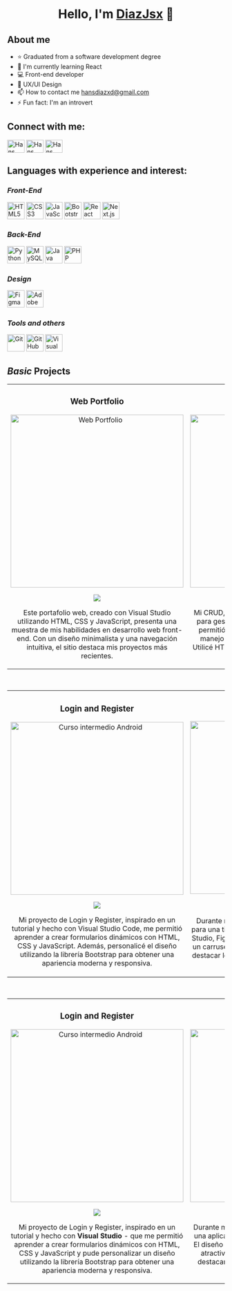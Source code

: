 <div align="center">
<h1 align="center"> Hello, I'm <a href="https://www.linkedin.com/in/díaz-d/">DiazJsx</a> 👋</h1>
</div>

## About me

- ⭐ Graduated from a software development degree
- 🌱 I'm currently learning React
- 💻 Front-end developer
- 📲 UX/UI Design
- 📫 How to contact me hansdiazxd@gmail.com
- ⚡ Fun fact: I'm an introvert

## Connect with me:
<p align="left">
<a href="https://www.linkedin.com/in/díaz-d/" target="blank"><img align="center" src="https://raw.githubusercontent.com/rahuldkjain/github-profile-readme-generator/master/src/images/icons/Social/linked-in-alt.svg" alt="Hans diaz" height="30" width="40" /></a>
<a href="https://www.instagram.com/diaz_l15.jsx/" target="blank"><img align="center" src="https://raw.githubusercontent.com/rahuldkjain/github-profile-readme-generator/master/src/images/icons/Social/instagram.svg" alt="Hans Diaz" height="30" width="40" /></a>
<a href="https://www.facebook.com/Capy.One?locale=es_LA" target="blank"><img align="center" src="https://raw.githubusercontent.com/rahuldkjain/github-profile-readme-generator/master/src/images/icons/Social/facebook.svg" alt="Hans Diaz" height="30" width="40" /></a>
</p>

## Languages ​​with experience and interest:

### *Front-End*
<p>
  <img src="https://cdn.jsdelivr.net/gh/devicons/devicon/icons/html5/html5-original.svg" alt="HTML5" width="40" height="40"/> 
  <img src="https://cdn.jsdelivr.net/gh/devicons/devicon/icons/css3/css3-original.svg" alt="CSS3" width="40" height="40"/>
  <img src="https://cdn.jsdelivr.net/gh/devicons/devicon/icons/javascript/javascript-original.svg" alt="JavaScript" width="40" height="40"/>
  <img src="https://cdn.jsdelivr.net/gh/devicons/devicon/icons/bootstrap/bootstrap-original.svg" alt="Bootstrap" width="40" height="40"/>
  <img src="https://cdn.jsdelivr.net/gh/devicons/devicon/icons/react/react-original.svg" alt="React" width="40" height="40"/>
  <img src="https://cdn.jsdelivr.net/gh/devicons/devicon/icons/nextjs/nextjs-original.svg" alt="Next.js" width="40" height="40"/>
</p>

### *Back-End*
<p>
  <img src="https://cdn.jsdelivr.net/gh/devicons/devicon/icons/python/python-original.svg" alt="Python" width="40" height="40"/>
  <img src="https://cdn.jsdelivr.net/gh/devicons/devicon/icons/mysql/mysql-original.svg" alt="MySQL" width="40" height="40"/>
  <img src="https://cdn.jsdelivr.net/gh/devicons/devicon/icons/java/java-original.svg" alt="Java" width="40" height="40"/>
  <img src="https://cdn.jsdelivr.net/gh/devicons/devicon/icons/php/php-original.svg" alt="PHP" width="40" height="40"/>
</p>

### *Design*
<p>
  <img src="https://cdn.jsdelivr.net/gh/devicons/devicon/icons/figma/figma-original.svg" alt="Figma" width="40" height="40"/>
  <img src="https://cdn.jsdelivr.net/gh/devicons/devicon/icons/xd/xd-plain.svg" alt="Adobe XD" width="40" height="40"/>
</p>

### *Tools and others*
<p>
  <img src="https://cdn.jsdelivr.net/gh/devicons/devicon/icons/git/git-original.svg" alt="Git" width="40" height="40"/>
  <img src="https://cdn.jsdelivr.net/gh/devicons/devicon/icons/github/github-original.svg" alt="GitHub" width="40" height="40"/>
  <img src="https://cdn.jsdelivr.net/gh/devicons/devicon/icons/vscode/vscode-original.svg" alt="Visual Studio Code" width="40" height="40"/>
</p>


## *Basic* Projects
<table>
<tr>
<td width="50%">
<h3 align="center">Web Portfolio</h3>
<div align="center">
<a href="https://github.com/DiazJsx/Portafolio-Web" target="_blank"><img src="https://i.ibb.co/rsNqzzS/734-1x-shots-so.png" width="400" alt="Web Portfolio"></a>
<p>
<a href="https://github.com/DiazJsx/Portafolio-Web" target="_blank">
<img src="https://img.shields.io/badge/CÓDIGO-ff9?style=for-the-badge&logo=github&logoColor=black">
</a>
</p>

<p>Este portafolio web, creado con Visual Studio utilizando HTML, CSS y JavaScript, presenta una muestra de mis habilidades en desarrollo web front-end. Con un diseño minimalista y una navegación intuitiva, el sitio destaca mis proyectos más recientes.</p>
</div>
                                                                                      
</td>

<td width="50%">
<h3 align="center">Crud Desing</h3>
<div align="center">                                       
<a href="https://github.com/DiazJsx/Crud-Desing" target="_blank"><img src="https://i.ibb.co/rZTywp7/660-1x-shots-so.png" width="400" alt="Curso arquitectura MVVM"></a>
<br>
<p>
<a href="https://github.com/DiazJsx/Crud-Desing" target="_blank">
<img src="https://img.shields.io/badge/C%C3%93DIGO-80ffaa?style=for-the-badge&logo=github&logoColor=black">
</a>
</p>
</p>Mi CRUD, diseñado y desarrollado en Visual Studio para gestionar una base de datos de clientes, me permitió poner en práctica mis habilidades en el manejo de formularios y la validación de datos. Utilicé HTML para la estructura y CSS para crear un diseño atractivo.</p>
</div>                                                             
</table>                                                                                 
</div>
<br>

<table>
<tr>
<td width="50%">
<h3 align="center">Login and Register</h3>
<div align="center">
<a href="https://github.com/DiazJsx/Inicio-Sesion" target="_blank"><img src="https://i.ibb.co/hH4fB5d/713-1x-shots-so.png" width="400" alt="Curso intermedio Android"></a>
<p>
<a href="https://github.com/DiazJsx/Inicio-Sesion" target="_blank">
<img src="https://img.shields.io/badge/CÓDIGO-ff9?style=for-the-badge&logo=github&logoColor=black">
</a>
</p>
<p>Mi proyecto de Login y Register, inspirado en un tutorial y hecho con Visual Studio Code, me permitió aprender a crear formularios dinámicos con HTML, CSS y JavaScript. Además, personalicé el diseño utilizando la librería Bootstrap para obtener una apariencia moderna y responsiva.</p>
</div>
                                                                                      
</td>       

<td width="50%">
<h3 align="center">Grocery Design</h3>
<div align="center">
<a href="https://github.com/DiazJsx/Abarrotes-Desing" target="_blank"><img src="https://i.ibb.co/jZ6v5Vx/140-1x-shots-so.png" width="400" alt="Curso Kotlin Multiplatform"></a>
<p>
<a href="https://github.com/DiazJsx/Abarrotes-Desing" target="_blank">
<img src="https://img.shields.io/badge/C%C3%93DIGO-cfaae0?style=for-the-badge&logo=github&logoColor=black">
<a href="https://www.figma.com/design/Kfgu5dMo0jFmujQEeULN2G/5-Comentarios?node-id=0-1&t=sx7xPMLEAZ6ETaZV-1" target="_blank">
<img src="https://img.shields.io/badge/DISEÑO-ff9?style=for-the-badge&logo=figma&logoColor=black">
</a>
</p>
<p>Durante mis prácticas, desarrollé una página web para una tienda de abarrotes online utilizando Visual Studio, Figma, HTML, CSS y JavaScript. Implementé un carrusel de imágenes en la página principal para destacar los productos más populares, enfocado en una tienda física.</p>
</div>
                                                                                      
</td>  

</table>                                                                                 
</div>
<br>
<table>
<tr>
<td width="50%">
<h3 align="center">Login and Register</h3>
<div align="center">
<a href="https://github.com/DiazJsx/Inicio-Sesion" target="_blank"><img src="https://i.ibb.co/hH4fB5d/713-1x-shots-so.png" width="400" alt="Curso intermedio Android"></a>
<p>
<a href="https://github.com/DiazJsx/Inicio-Sesion" target="_blank">
<img src="https://img.shields.io/badge/CÓDIGO-ff9?style=for-the-badge&logo=github&logoColor=black">
</a>
</p>
<p>Mi proyecto de Login y Register, inspirado en un tutorial y hecho con <strong> Visual Studio </strong> - que me permitió aprender a crear formularios dinámicos con HTML, CSS y JavaScript y pude personalizar un diseño utilizando la librería Bootstrap para obtener una apariencia moderna y responsiva.</p>
</div>
                                                                                      
</td>       

<td width="50%">
<h3 align="center">Design Diaz's Coffee</h3>
<div align="center">
<a href="https://github.com/DiazJsx/Abarrotes-Desing" target="_blank"><img src="https://i.ibb.co/zmhNgrt/13shots-so.png" width="400" alt="Curso Kotlin Multiplatform"></a>
<p>
<a href="https://www.figma.com/design/cWeIVOYG7kvFG7e7X7wfyc/Diaz%C2%B4s-Coffee?node-id=0-1&t=43cDIVLSnPXNGe3g-1" target="_blank">
<img src="https://img.shields.io/badge/DISEÑO-ff9?style=for-the-badge&logo=figma&logoColor=black">
</a>
</p>
<p>Durante mi tiempo libre, diseñé de forma autónoma una aplicación para una cafetería utilizando Figma. El diseño se enfocó en mostrar de manera simple y atractiva los productos que ofrece la cafetería, destacando la oferta visualmente para facilitar la navegación del usuario.</p>
</div>
                                                                                      
</td>  

</table>                                                                                 
</div>
<br>



